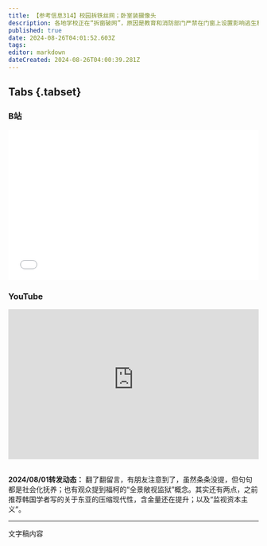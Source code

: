 ```yaml
---
title: 【参考信息314】校园拆铁丝网；卧室装摄像头
description: 各地学校正在“拆窗破网”，原因是教育和消防部门严禁在门窗上设置影响逃生和灭火救援的障碍物。这又让学校管理者头疼，当初要求加装防护网，理由也是为了校园安全，防止学生在校内坠楼。门窗防护网导致的悲剧有过深刻教训，1991年东莞制衣厂火灾和1993年深圳玩具厂火灾，倒逼了很多改革。我国学生每周学习时间几乎全球最长，但这意味着学习效率不高。大二女生向民警吐槽卧室被父母装摄像头，这种现象有多普遍？
published: true
date: 2024-08-26T04:01:52.603Z
tags: 
editor: markdown
dateCreated: 2024-08-26T04:00:39.281Z
---
```


## Tabs {.tabset}
### B站
<div style="position: relative; padding: 30% 45%;">
<iframe style="position: absolute; width: 100%; height: 100%; left: 0; top: 0;" src="//player.bilibili.com/player.html?&bvid=BV1Er421K76t&page=1&as_wide=1&high_quality=1&danmaku=1&autoplay=0" scrolling="no" border="0" frameborder="no" framespacing="0" allowfullscreen="true"></iframe>
</div>

### YouTube
<div style="position: relative; padding: 30% 45%;">
<iframe style="position: absolute; top: 0; left: 0; width: 100%; height: 100%;" src="https://www.youtube-nocookie.com/embed/YouTubeVID" title="YouTube video player" frameborder="0" allow="accelerometer; autoplay; clipboard-write; encrypted-media; gyroscope; picture-in-picture" allowfullscreen></iframe>
</div>

## 

**2024/08/01转发动态：** 翻了翻留言，有朋友注意到了，虽然条条没提，但句句都是社会化抚养；也有观众提到福柯的“全景敞视监狱”概念。其实还有两点，之前推荐韩国学者写的关于东亚的压缩现代性，含金量还在提升；以及“监视资本主义”。

---

文字稿内容
